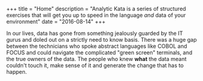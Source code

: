 +++
title = "Home"
description = "Analytic Kata is a series of structured exercises that will get you up to speed in the language _and_ data of your environment"
date = "2016-08-14"
+++

In our lives, data has gone from something jealously guarded by the IT gurus and doled out on a strictly need to know basis.  There was a huge gap between the technicians who spoke abstract languages like COBOL and FOCUS and could navigate the complicated "green screen" terminals, and the true owners of the data. The people who knew __what__ the data meant couldn't touch it, make sense of it and generate the change that has to happen.
